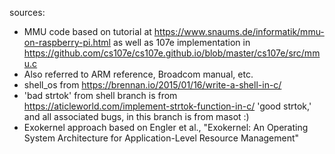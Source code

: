 sources:
- MMU code based on tutorial at
  https://www.snaums.de/informatik/mmu-on-raspberry-pi.html as well as 107e
  implementation in
  https://github.com/cs107e/cs107e.github.io/blob/master/cs107e/src/mmu.c
- Also referred to ARM reference, Broadcom manual, etc.
- shell_os from https://brennan.io/2015/01/16/write-a-shell-in-c/
- 'bad strtok' from shell branch is from
  https://aticleworld.com/implement-strtok-function-in-c/ 'good strtok,' and
  all associated bugs, in this branch is from masot :)
- Exokernel approach based on Engler et al., "Exokernel: An Operating System
  Architecture for Application-Level Resource Management"
